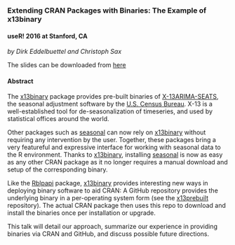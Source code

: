 ### Extending CRAN Packages with Binaries: The Example of x13binary
#### useR! 2016 at Stanford, CA

*by Dirk Eddelbuettel and Christoph Sax*

The slides can be downloaded from [here](https://github.com/x13org/useR-2016)

#### Abstract

The [x13binary](http://cloud.r-project.org/package=x13binary) package
provides pre-built binaries of
[X-13ARIMA-SEATS](https://www.census.gov/srd/www/x13as/), the seasonal
adjustment software by the
[U.S. Census Bureau](https://www.census.gov). X-13 is a well-established
tool for de-seasonalization of timeseries, and used by statistical offices
around the world.

Other packages such as
[seasonal](http://cloud.r-project.org/package=seasonal) can now rely on
[x13binary](http://cloud.r-project.org/package=x13binary) without requiring
any intervention by the user. Together, these packages bring a very
featureful and expressive interface for working with seasonal data to the R
environment. Thanks to
[x13binary](http://cloud.r-project.org/package=x13binary), installing
[seasonal](http://cloud.r-project.org/package=seasonal) is now as easy as any
other CRAN package as it no longer requires a manual download and
setup of the corresponding binary.

Like the [Rblpapi](http://cloud.r-project.org/package=Rblpapi) package,
[x13binary](http://cloud.r-project.org/package=x13binary) provides interesting
new ways in deploying binary software to aid CRAN: A GitHub repository provides
the underlying binary in a per-operating system form (see the
[x13prebuilt](https://github.com/x13org/x13prebuilt) repository). The actual
CRAN package then uses this repo to download and install the binaries once
per installation or upgrade.

This talk will detail our approach, summarize our experience in providing
binaries via CRAN and GitHub, and discuss possible future directions.


